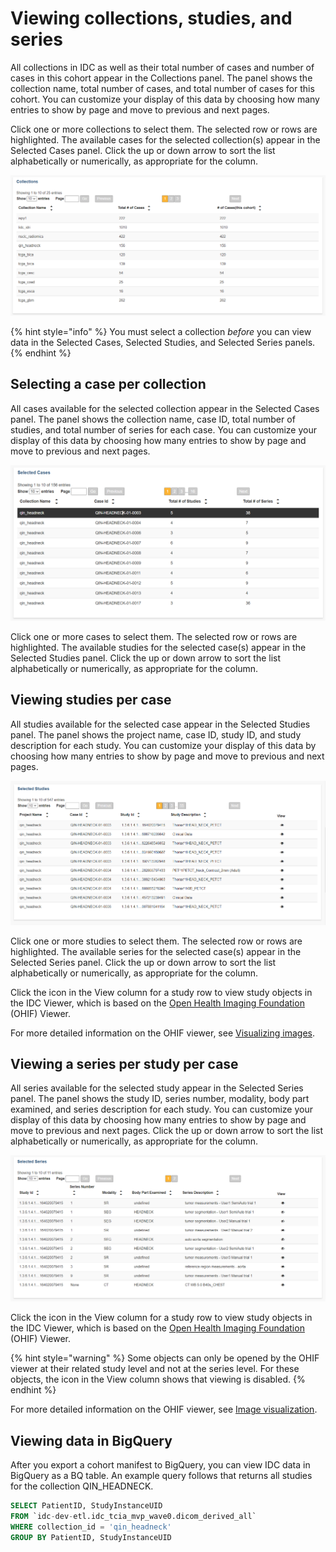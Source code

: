 # Viewing collections, studies, and series

All collections in IDC as well as their total number of cases and number of cases in this cohort appear in the Collections panel. The panel shows the collection name, total number of cases, and total number of cases for this cohort. You can customize your display of this data by choosing how many entries to show by page and move to previous and next pages.

Click one or more collections to select them. The selected row or rows are highlighted. The available cases for the selected collection\(s\) appear in the Selected Cases panel. Click the up or down arrow to sort the list alphabetically or numerically, as appropriate for the column.

![Collections panel](../../.gitbook/assets/collections-panelv2%20%282%29%20%282%29%20%282%29%20%282%29%20%282%29%20%284%29%20%284%29%20%281%29.png)

{% hint style="info" %}
You must select a collection _before_ you can view data in the Selected Cases, Selected Studies, and Selected Series panels.
{% endhint %}

## Selecting a case per collection

All cases available for the selected collection appear in the Selected Cases panel. The panel shows the collection name, case ID, total number of studies, and total number of series for each case. You can customize your display of this data by choosing how many entries to show by page and move to previous and next pages.

![Selected Cases panel](../../.gitbook/assets/selected_cases-panel.png)

Click one or more cases to select them. The selected row or rows are highlighted. The available studies for the selected case\(s\) appear in the Selected Studies panel. Click the up or down arrow to sort the list alphabetically or numerically, as appropriate for the column.

## Viewing studies **p**er case

All studies available for the selected case appear in the Selected Studies panel. The panel shows the project name, case ID, study ID, and study description for each study. You can customize your display of this data by choosing how many entries to show by page and move to previous and next pages.

![Selected Studies panel](../../.gitbook/assets/selected_studies-panel.png)

Click one or more studies to select them. The selected row or rows are highlighted. The available series for the selected case\(s\) appear in the Selected Series panel. Click the up or down arrow to sort the list alphabetically or numerically, as appropriate for the column.

Click the icon in the View column for a study row to view study objects in the IDC Viewer, which is based on the [Open Health Imaging Foundation](https://docs.ohif.org/) \(OHIF\) Viewer.

For more detailed information on the OHIF viewer, see [Visualizing images](../visualization.md).

## Viewing a series per study per case

All series available for the selected study appear in the Selected Series panel. The panel shows the study ID, series number, modality, body part examined, and series description for each study. You can customize your display of this data by choosing how many entries to show by page and move to previous and next pages. Click the up or down arrow to sort the list alphabetically or numerically, as appropriate for the column.

![Selected Series panel](../../.gitbook/assets/selected_series-panel.png)

Click the icon in the View column for a study row to view study objects in the IDC Viewer, which is based on the [Open Health Imaging Foundation](https://docs.ohif.org/) \(OHIF\) Viewer.

{% hint style="warning" %}
Some objects can only be opened by the OHIF viewer at their related study level and not at the series level. For these objects, the icon in the View column shows that viewing is disabled.
{% endhint %}

For more detailed information on the OHIF viewer, see [Image visualization](../visualization.md).

## Viewing data in BigQuery

After you export a cohort manifest to BigQuery, you can view IDC data in BigQuery as a BQ table. An example query follows that returns all studies for the collection QIN\_HEADNECK.

```sql
SELECT PatientID, StudyInstanceUID
FROM `idc-dev-etl.idc_tcia_mvp_wave0.dicom_derived_all`
WHERE collection_id = 'qin_headneck'
GROUP BY PatientID, StudyInstanceUID
```

